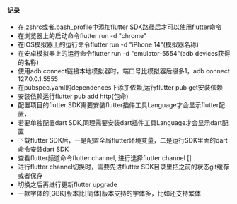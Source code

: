 
#### 记录

* 在.zshrc或者.bash_profile中添加flutter SDK路径后才可以使用flutter命令
* 在浏览器上的启动命令flutter run -d "chrome"
* 在IOS模拟器上的运行命令flutter run -d "iPhone 14"(模拟器名称)
* 在安卓模拟器上的运行命令flutter run -d "emulator-5554"(adb devices获得的名称)
* 使用adb connect链接本地模拟器时，端口号比模拟器后缀多1，adb connect 127.0.0.1:5555
* 在pubspec.yaml的dependences下添加依赖,运行flutter pub get安装依赖
* 安装依赖运行flutter pub add http(包命)
* 配置项目的flutter SDK需要安装flutter插件工具Language才会显示flutter配置，
* 若要单独配置dart SDK,同理需要安装dart插件工具Language才会显示dart配置
* 下载flutter SDK后，一是配置全局flutter环境变量，二是运行SDK里面的dart命令安装dart SDK
* 查看flutter频道命令flutter channel, 进行选择flutter channel  [<channel-name>] 
* 进行flutter channel切换时，需要先进flutter SDK目录里把之前的状态git缓存或者保存
* 切换之后再进行更新flutter upgrade
* 一款字体的[GBK]版本比[简体]版本支持的字体多，比如还支持繁体